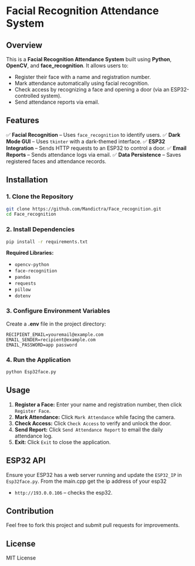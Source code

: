 # Facial Recognition Attendance System

## Overview
This is a **Facial Recognition Attendance System** built using **Python**, **OpenCV**, and **face_recognition**. It allows users to:
- Register their face with a name and registration number.
- Mark attendance automatically using facial recognition.
- Check access by recognizing a face and opening a door (via an ESP32-controlled system).
- Send attendance reports via email.

## Features
✅ **Facial Recognition** – Uses `face_recognition` to identify users.
✅ **Dark Mode GUI** – Uses `tkinter` with a dark-themed interface.
✅ **ESP32 Integration** – Sends HTTP requests to an ESP32 to control a door.
✅ **Email Reports** – Sends attendance logs via email.
✅ **Data Persistence** – Saves registered faces and attendance records.

## Installation
### 1. Clone the Repository
```bash
git clone https://github.com/Mandictra/Face_recognition.git
cd Face_recognition
```

### 2. Install Dependencies
```bash
pip install -r requirements.txt
```
**Required Libraries:**
- `opencv-python`
- `face-recognition`
- `pandas`
- `requests`
- `pillow`
- `dotenv`

### 3. Configure Environment Variables
Create a **.env** file in the project directory:
```env
RECIPIENT_EMAIL=youremail@example.com
EMAIL_SENDER=recipient@example.com
EMAIL_PASSWORD=app password
```

### 4. Run the Application
```bash
python Esp32face.py
```

## Usage
1. **Register a Face:** Enter your name and registration number, then click `Register Face`.
2. **Mark Attendance:** Click `Mark Attendance` while facing the camera.
3. **Check Access:** Click `Check Access` to verify and unlock the door.
4. **Send Report:** Click `Send Attendance Report` to email the daily attendance log.
5. **Exit:** Click `Exit` to close the application.

## ESP32 API
Ensure your ESP32 has a web server running and update the `ESP32_IP` in `Esp32face.py`.
From the main.cpp get the ip address of your esp32
- `http://193.0.0.106` – checks the esp32.

## Contribution
Feel free to fork this project and submit pull requests for improvements.

## License
MIT License

